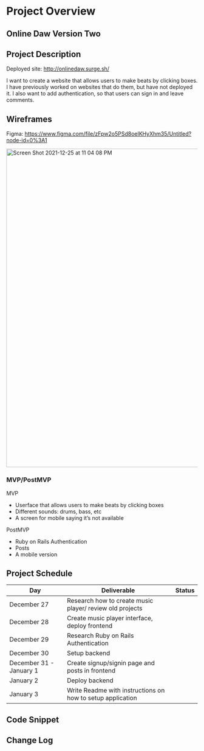 # Project Overview

## Online Daw Version Two

## Project Description

Deployed site: http://onlinedaw.surge.sh/

I want to create a website that allows users to make beats by clicking boxes. I have previously worked on websites that do them, but have not deployed it. I also want to add authentication, so that users can sign in and leave comments. 

## Wireframes

Figma: https://www.figma.com/file/zFpw2o5PSd8oelKHyXhm35/Untitled?node-id=0%3A1

<img width="838" alt="Screen Shot 2021-12-25 at 11 04 08 PM" src="https://user-images.githubusercontent.com/72947224/147398565-d0d0ef83-1e14-4094-9f72-0f32ee0df9ff.png">


### MVP/PostMVP

MVP 

- Userface that allows users to make beats by clicking boxes  
- Different sounds: drums, bass, etc 
- A screen for mobile saying it’s not available 

PostMVP 

- Ruby on Rails Authentication
- Posts 
- A mobile version 

## Project Schedule

|  Day | Deliverable | Status
|---|---| ---|
|December 27| Research how to create music player/ review old projects
|December 28| Create music player interface, deploy frontend
|December 29| Research Ruby on Rails Authentication
|December 30| Setup backend
|December 31 - January 1| Create signup/signin page and posts in frontend
|January 2| Deploy backend 
|January 3| Write Readme with instructions on how to setup application

## Code Snippet

## Change Log
